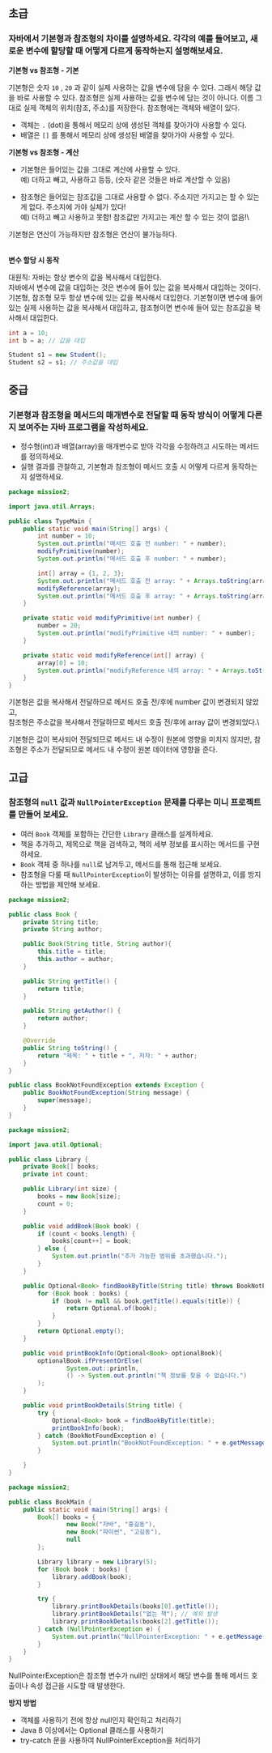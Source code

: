 ## 초급

### 자바에서 기본형과 참조형의 차이를 설명하세요. 각각의 예를 들어보고, 새로운 변수에 할당할 때 어떻게 다르게 동작하는지 설명해보세요.

**기본형 vs 참조형 - 기본**

기본형은 숫자 `10` , `20` 과 같이 실제 사용하는 값을 변수에 담을 수 있다. 그래서 해당 값을 바로 사용할 수 있다. 
참조형은 실제 사용하는 값을 변수에 담는 것이 아니다. 이름 그대로 실제 객체의 위치(참조, 주소)를 저장한다. 
참조형에는 객체와 배열이 있다.
- 객체는 `.` (dot)을 통해서 메모리 상에 생성된 객체를 찾아가야 사용할 수 있다.
- 배열은 `[]` 를 통해서 메모리 상에 생성된 배열을 찾아가야 사용할 수 있다.

**기본형 vs 참조형 - 계산**

- 기본형은 들어있는 값을 그대로 계산에 사용할 수 있다.\
예) 더하고 빼고, 사용하고 등등, (숫자 같은 것들은 바로 계산할 수 있음)

- 참조형은 들어있는 참조값을 그대로 사용할 수 없다. 주소지만 가지고는 할 수 있는게 없다. 주소지에 가야 실체가 있다!\
예) 더하고 빼고 사용하고 못함! 참조값만 가지고는 계산 할 수 있는 것이 없음!\

기본형은 연산이 가능하지만 참조형은 연산이 불가능하다.

\
**변수 할당 시 동작**

대원칙: 자바는 항상 변수의 값을 복사해서 대입한다.\
자바에서 변수에 값을 대입하는 것은 변수에 들어 있는 값을 복사해서 대입하는 것이다.\
기본형, 참조형 모두 항상 변수에 있는 값을 복사해서 대입한다. 기본형이면 변수에 들어 있는 실제 사용하는 값을 복사해서 대입하고, 참조형이면 변수에 들어 있는 참조값을 복사해서 대입한다.
```java
int a = 10;
int b = a; // 값을 대입

Student s1 = new Student();
Student s2 = s1; // 주소값을 대입
```
## 중급

### 기본형과 참조형을 메서드의 매개변수로 전달할 때 동작 방식이 어떻게 다른지 보여주는 자바 프로그램을 작성하세요.
- 정수형(int)과 배열(array)을 매개변수로 받아 각각을 수정하려고 시도하는 메서드를 정의하세요.
- 실행 결과를 관찰하고, 기본형과 참조형이 메서드 호출 시 어떻게 다르게 동작하는지 설명하세요.
```java
package mission2;

import java.util.Arrays;

public class TypeMain {
    public static void main(String[] args) {
        int number = 10;
        System.out.println("메서드 호출 전 number: " + number);
        modifyPrimitive(number);
        System.out.println("메서드 호출 후 number: " + number);

        int[] array = {1, 2, 3};
        System.out.println("메서드 호출 전 array: " + Arrays.toString(array));
        modifyReference(array);
        System.out.println("메서드 호출 후 array: " + Arrays.toString(array));
    }

    private static void modifyPrimitive(int number) {
        number = 20;
        System.out.println("modifyPrimitive 내의 number: " + number);
    }

    private static void modifyReference(int[] array) {
        array[0] = 10;
        System.out.println("modifyReference 내의 array: " + Arrays.toString(array));
    }
}
```
기본형은 값을 복사해서 전달하므로 메서드 호출 전/후에 number 값이 변경되지 않았고, \
참조형은 주소값을 복사해서 전달하므로 메서드 호출 전/후에 array 값이 변경되었다.\

기본형은 값이 복사되어 전달되므로 메서드 내 수정이 원본에 영향을 미치지 않지만, 참조형은 주소가 전달되므로 메서드 내 수정이 원본 데이터에 영향을 준다.

## 고급

### 참조형의 `null` 값과 `NullPointerException` 문제를 다루는 미니 프로젝트를 만들어 보세요.
- 여러 `Book` 객체를 포함하는 간단한 `Library` 클래스를 설계하세요.
- 책을 추가하고, 제목으로 책을 검색하고, 책의 세부 정보를 표시하는 메서드를 구현하세요.
- `Book` 객체 중 하나를 `null`로 남겨두고, 메서드를 통해 접근해 보세요.
- 참조형을 다룰 때 `NullPointerException`이 발생하는 이유를 설명하고, 이를 방지하는 방법을 제안해 보세요.

```java
package mission2;

public class Book {
    private String title;
    private String author;

    public Book(String title, String author){
        this.title = title;
        this.author = author;
    }

    public String getTitle() {
        return title;
    }

    public String getAuthor() {
        return author;
    }

    @Override
    public String toString() {
        return "제목: " + title + ", 저자: " + author;
    }
}
```
```java
public class BookNotFoundException extends Exception {
    public BookNotFoundException(String message) {
        super(message);
    }
}

```
```java
package mission2;

import java.util.Optional;

public class Library {
    private Book[] books;
    private int count;

    public Library(int size) {
        books = new Book[size];
        count = 0;
    }

    public void addBook(Book book) {
        if (count < books.length) {
            books[count++] = book;
        } else {
            System.out.println("추가 가능한 범위를 초과했습니다.");
        }
    }

    public Optional<Book> findBookByTitle(String title) throws BookNotFoundException {
        for (Book book : books) {
            if (book != null && book.getTitle().equals(title)) {
                return Optional.of(book);
            }
        }
        return Optional.empty();
    }

    public void printBookInfo(Optional<Book> optionalBook){
        optionalBook.ifPresentOrElse(
                System.out::println,
                () -> System.out.println("책 정보를 찾을 수 없습니다.")
        );
    }

    public void printBookDetails(String title) {
        try {
            Optional<Book> book = findBookByTitle(title);
            printBookInfo(book);
        } catch (BookNotFoundException e) {
            System.out.println("BookNotFoundException: " + e.getMessage());
        }

    }
}

```

```java
package mission2;

public class BookMain {
    public static void main(String[] args) {
        Book[] books = {
                new Book("자바", "홍길동"),
                new Book("파이썬", "고길동"),
                null
        };

        Library library = new Library(5);
        for (Book book : books) {
            library.addBook(book);
        }

        try {
            library.printBookDetails(books[0].getTitle());
            library.printBookDetails("없는 책"); // 예외 발생
            library.printBookDetails(books[2].getTitle());
        } catch (NullPointerException e) {
            System.out.println("NullPointerException: " + e.getMessage());
        }
    }
}

```
NullPointerException은 참조형 변수가 null인 상태에서 해당 변수를 통해 메서드 호출이나 속성 접근을 시도할 때 발생한다.

**방지 방법**
- 객체를 사용하기 전에 항상 null인지 확인하고 처리하기
- Java 8 이상에서는 Optional 클래스를 사용하기
- try-catch 문을 사용하여 NullPointerException을 처리하기